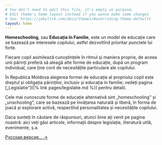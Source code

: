 ```yaml
---
# You don't need to edit this file, it's empty on purpose.
# Edit theme's home layout instead if you wanna make some changes
# See: https://jekyllrb.com/docs/themes/#overriding-theme-defaults
layout: home
---
```


**Homeschooling**, sau **Educația în Familie**, este un model de educație care
se bazează pe interesele copilului, astfel dezvoltînd prioritar punctele lui
forte.

Fiecare copil asimilează cunoștințele în ritmul și maniera proprie, de aceea
unii părinți preferă să aleagă alte forme de educație, după un program
individual, care ține cont de necesitățile particulare ale copilului.

În Republica Moldova alegerea formei de educație al propriului copil este dreptul
și obligația părinților, inclusiv și educația in familie; vedeți pagina
[„Legislatie”]({% link pages/legislatie.md %}) pentru detalii.

Cele mai cunoscute forme de educație alternativă sint „homeschooling” și
„unschooling”, care se bazează pe învățarea naturală și liberă, în forma de
joacă și explorare activă, respectînd personalitatea și necesitățile copilului.

Daca sunteți în căutare de răspunsuri, atunci bine ați venit pe pagina noastră:
aici veți găsi articole, informații despre legislație, literatură utilă,
evenimente, ș.a.

<a href="{% link pages/ru.md %}" lang="ru" class="translation-link">Русская
версия… →</a>
